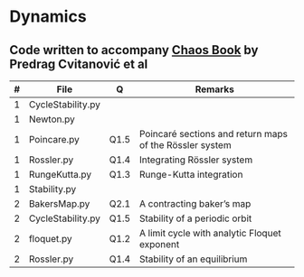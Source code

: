 # Dynamics

## Code written to accompany  [Chaos Book](http://chaosbook.org/) by Predrag Cvitanović et al

|#| File | Q |Remarks|
|--|-------------------|-----|---------------------------------------------------------------------------------------------------|
|1|CycleStability.py|||
|1|Newton.py|||
|1|Poincare.py|Q1.5| Poincaré sections and return maps of the Rössler system |
|1|Rossler.py|Q1.4| Integrating Rössler system|
|1|RungeKutta.py|Q1.3| Runge-Kutta integration|
|1|Stability.py|||
|2|BakersMap.py|Q2.1| A contracting baker’s map|
|2|CycleStability.py|Q1.5| Stability of a periodic orbit |
|2|floquet.py|Q1.2| A limit cycle with analytic Floquet exponent|
|2|Rossler.py|Q1.4| Stability of an equilibrium |


